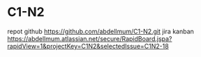 # C1-N2
repot github https://github.com/abdellmum/C1-N2.git
jira kanban https://abdellmum.atlassian.net/secure/RapidBoard.jspa?rapidView=1&projectKey=C1N2&selectedIssue=C1N2-18